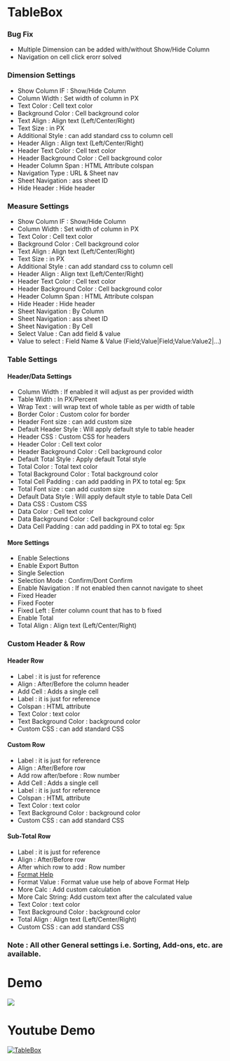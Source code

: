 # TableBox
<h3>
Bug Fix
</h3>
<ul>
    <li>Multiple Dimension can be added with/without Show/Hide Column</li>
	 <li>Navigation on cell click erorr solved</li>
</ul>

<h3>
Dimension Settings
</h3>

<ul>
    <li>Show Column IF : Show/Hide Column</li>
	<li>Column Width : Set width of column in PX</li>
	<li>Text Color : Cell text color</li>
	<li>Background Color : Cell background color</li>
	<li>Text Align : Align text (Left/Center/Right)</li>
	<li>Text Size : in PX</li>
	<li>Additional Style : can add standard css to column cell</li>
    <li>Header Align : Align text (Left/Center/Right)</li>
	<li>Header Text Color : Cell text color</li>
	<li>Header Background Color : Cell background color</li>
	<li>Header Column Span : HTML Attribute colspan</li>
	<li>Navigation Type : URL & Sheet nav</li>
	<li>Sheet Navigation : ass sheet ID</li>
	<li>Hide Header : Hide header</li>
</ul>
	
	
<h3>
Measure Settings
</h3>
<ul>
	<li>Show Column IF : Show/Hide Column</li>
	<li>Column Width : Set width of column in PX</li>
	<li>Text Color : Cell text color</li>
	<li>Background Color : Cell background color</li>
	<li>Text Align : Align text (Left/Center/Right)</li>
	<li>Text Size : in PX</li>
	<li>Additional Style : can add standard css to column cell</li>
    <li>Header Align : Align text (Left/Center/Right)</li>
	<li>Header Text Color : Cell text color</li>
	<li>Header Background Color : Cell background color</li>
	<li>Header Column Span : HTML Attribute colspan</li>
	<li>Hide Header : Hide header</li>
	<li>Sheet Navigation : By Column</li>
	<li>Sheet Navigation : ass sheet ID</li>
	<li>Sheet Navigation : By Cell</li>
	<li>Select Value : Can add field & value</li>
	<li>Value to select : Field Name & Value (Field;Value|Field;Value:Value2|...)</li>
</ul>


<h3>
Table Settings
</h3>


<h4>
Header/Data Settings
</h4>


<ul>
   <li>Column Width : If enabled it will adjust as per provided width</li>
   <li>Table Width : In PX/Percent</li>
   <li>Wrap Text : will wrap text of whole table as per width of table</li>
   <li>Border Color : Custom color for border</li>
   <li>Header Font size : can add custom size</li>
   <li>Default Header Style : Will apply default style to table header</li>
   <li>Header CSS : Custom CSS for headers</li>
   <li>Header  Color : Cell text color</li>
   <li>Header Background Color : Cell background color</li>
   <li>Default Total Style : Apply default Total style</li>
   <li>Total Color : Total text color</li>
   <li>Total Background Color : Total background color</li>
   <li>Total Cell Padding : can add padding in PX to total eg: 5px</li>
   <li>Total Font size : can add custom size</li>
   <li>Default Data Style : Will apply default style to table Data Cell</li>
   <li>Data CSS : Custom CSS</li>
   <li>Data  Color : Cell text color</li>
   <li>Data Background Color : Cell background color</li>
   <li>Data Cell Padding : can add padding in PX to total eg: 5px</li>
</ul>


<h4>
More Settings
</h4>

<ul>
   <li>Enable Selections</li>
   <li>Enable Export Button</li>
   <li>Single Selection</li>
   <li>Selection Mode : Confirm/Dont Confirm</li>
   <li>Enable Navigation : If not enabled then cannot navigate to sheet</li>
   <li>Fixed Header</li>
   <li>Fixed Footer</li>
   <li>Fixed Left : Enter column count that has to b fixed</li>
   <li>Enable Total</li>
   <li>Total Align : Align text (Left/Center/Right)</li>
</ul>


<h3>
Custom Header & Row
</h3>

<h4>
Header Row
</h4>

<ul>
   <li>Label : it is just for reference</li>
   <li>Align : After/Before the column header</li>
   <li>Add Cell : Adds a single cell</li>
   <li>Label : it is just for reference</li>
   <li>Colspan : HTML attribute</li>
   <li>Text  Color : text color</li>
   <li>Text Background Color : background color</li>
   <li>Custom CSS : can add standard CSS</li>
</ul>


<h4>
Custom Row
</h4>

<ul>
   <li>Label : it is just for reference</li>
   <li>Align : After/Before row</li>
   <li>Add row after/before : Row number</li>
   <li>Add Cell : Adds a single cell</li>
   <li>Label : it is just for reference</li>
   <li>Colspan : HTML attribute</li>
   <li>Text  Color : text color</li>
   <li>Text Background Color : background color</li>
   <li>Custom CSS : can add standard CSS</li>
</ul>



<h4>
Sub-Total Row
</h4>

<ul>
   <li>Label : it is just for reference</li>
   <li>Align : After/Before row</li>
   <li>After which row to add : Row number</li>
   <li><a href="http://bl.ocks.org/zanarmstrong/05c1e95bf7aa16c4768e">Format Help</a></li>
   
   <li>Format Value : Format value use help of above Format Help</li>
   <li>More Calc : Add custom calculation</li>
   <li>More Calc String: Add custom text after the calculated value</li>
   
   <li>Text  Color : text color</li>
   <li>Text Background Color : background color</li>
   <li>Total Align : Align text (Left/Center/Right)</li>
   <li>Custom CSS : can add standard CSS</li>
</ul>

<h3>Note : All other General settings i.e. Sorting, Add-ons, etc. are available.</h3>

<h1>Demo</h1>
<img src="./Employee_Detail_Report_Demo.gif">

<h1>Youtube Demo</h1>

[![TableBox](http://img.youtube.com/vi/YiS-Mdx5yIM/0.jpg)](http://www.youtube.com/watch?v=YiS-Mdx5yIM "TableBox")


